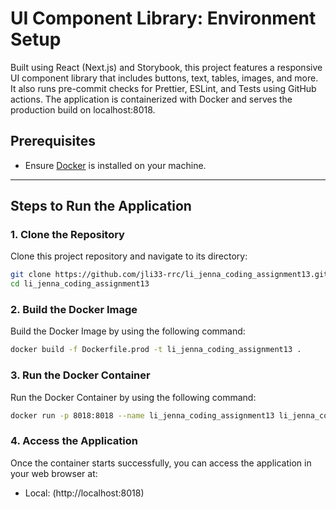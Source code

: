 # UI Component Library: Environment Setup

Built using React (Next.js) and Storybook, this project features a responsive UI component library that includes buttons, text, tables, images, and more. It also runs pre-commit checks for Prettier, ESLint, and Tests using GitHub actions. The application is containerized with Docker and serves the production build on localhost:8018.

## Prerequisites

- Ensure [Docker](https://www.docker.com/get-started) is installed on your machine.

---

## Steps to Run the Application

### 1. Clone the Repository

Clone this project repository and navigate to its directory:

```bash
git clone https://github.com/jli33-rrc/li_jenna_coding_assignment13.git
cd li_jenna_coding_assignment13
```

### 2. Build the Docker Image

Build the Docker Image by using the following command:

```bash
docker build -f Dockerfile.prod -t li_jenna_coding_assignment13 .
```

### 3. Run the Docker Container

Run the Docker Container by using the following command:

```bash
docker run -p 8018:8018 --name li_jenna_coding_assignment13 li_jenna_coding_assignment13
```

### 4. Access the Application

Once the container starts successfully, you can access the application in your web browser at:

- Local: (http://localhost:8018)
